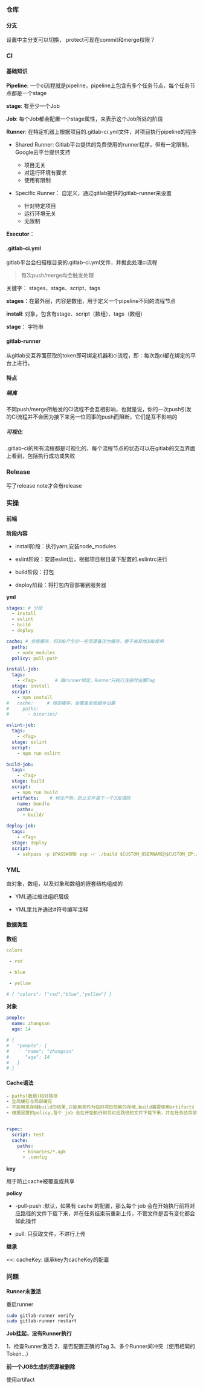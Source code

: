 ### 仓库

#### 分支

设置中主分支可以切换， protect可现在commit和merge权限？





### CI

#### 基础知识

**Pipeline**: 一个ci流程就是pipeline，pipeline上包含有多个任务节点，每个任务节点都是一个stage

**stage**: 有至少一个Job

**Job**: 每个Job都会配置一个stage属性，来表示这个Job所处的阶段

**Runner**: 在特定机器上根据项目的.gitlab-ci.yml文件，对项目执行pipeline的程序

- Shared Runner: Gitlab平台提供的免费使用的runner程序，但有一定限制，Google云平台提供支持
  - 项目无关
  - 对运行环境有要求
  -  使用有限制

- Specific Runner： 自定义，通过gitlab提供的gitlab-runner来设置
  - 针对特定项目
  - 运行环境无关
  - 无限制

**Executor**：



#### .gitlab-ci.yml

gitlab平台会扫描根目录的.gitlab-ci.yml文件，并据此处理ci流程

> 每次push/merge均会触发处理



关键字： stages、stage、script、tags



**stages**：在最外层，内容是数组，用于定义一个pipeline不同的流程节点

**install**: 对象，包含有stage、script（数组）、tags（数组）

**stage**： 字符串



#### gitlab-runner

从gitlab交互界面获取的token即可绑定机器和ci流程，即：每次跑ci都在绑定的平台上进行。



#### 特点

##### 隔离

不同push/merge所触发的CI流程不会互相影响，也就是说，你的一次push引发的CI流程并不会因为接下来另一位同事的push而阻断，它们是互不影响的



##### 可视化

.gitlab-ci的所有流程都是可视化的，每个流程节点的状态可以在gitlab的交互界面上看到，包括执行成功或失败





### Release

写了release note才会有release



### 实操

#### 前端

**阶段内容**

- install阶段：执行yarn,安装node_modules

- eslint阶段：安装eslint后，根据项目根目录下配置的.eslintrc进行

- build阶段：打包

- deploy阶段：将打包内容部署到服务器



**yml**

```yml
stages: # 分段
  - install
  - eslint
  - build
  - deploy

cache: # 全局缓存，将JOB产生的一些资源备注为缓存，便于被其他JOB使用
  paths:
    - node_modules
  policy: pull-push

install-job:
  tags:
    - <Tag>       # 跟runner绑定，Runner只执行注册时设置Tag
  stage: install
  script:
    - npm install
#   cache:     # 局部缓存，会覆盖全局缓存设置
#     paths:
#       - binaries/

eslint-job:
  tags:
    - <Tag>
  stage: eslint
  script:
    - npm run eslint

build-job:
  tags:
    - <Tag>
  stage: build
  script:
    - npm run build
  artifacts:    # 标注产物，防止文件被下一个JOB清除
    name: bundle
    paths:
      - build/

deploy-job:
  tags:
    - <Tag>
  stage: deploy
  script:
    - sshpass -p $PASSWORD scp -r ./build $CUSTOM_USERNAME@$CUSTOM_IP:/var/www/html  # 文件压缩然后，调用某个接口？
```







### YML

由对象，数组，以及对象和数组的嵌套结构组成的

- YML通过缩进组织层级

- YML里允许通过#符号编写注释



#### 数据类型

**数组**

```yml
colors

 - red

 - blue

 - yellow

# { "colors": ["red","blue","yellow"] }
```



**对象**

```yml
people:
  name: zhangsan
  age: 14

# {
#   "people": {
#      "name": "zhangsan"
#      "age": 14
#   } 
# }
```



#### Cache语法

```yml
- paths(数组)相对路径
- 全局缓存与局部缓存
- 不能用来存储build的结果,只能用来作为临时项目依赖的存储,build需要使用artifacts
- 根据设置的policy,每个 job 会在开始执行前将对应路径的文件下载下来，并在任务结束前重新上传


rspec:
  script: test
  cache:
    paths:
      - binaries/*.apk
      - .config
```



**key**

用于防止cache被覆盖或共享



**policy**

- -pull-push :默认，如果有 cache 的配置，那么每个 job 会在开始执行前将对应路径的文件下载下来，并在任务结束前重新上传，不管文件是否有变化都会如此操作

- pull: 只获取文件，不进行上传



**继承**

<<: cacheKey: 继承key为cacheKey的配置



### 问题

**Runner未激活**

重启runner

```bash
sudo gitlab-runner verify
sudo gitlab-runner restart
```

**Job挂起，没有Runner执行**

1、检查Runner激活
2、是否配置正确的Tag
3、多个Runner间冲突（使用相同的Token...）



**前一个JOB生成的资源被删除**

使用artifact

